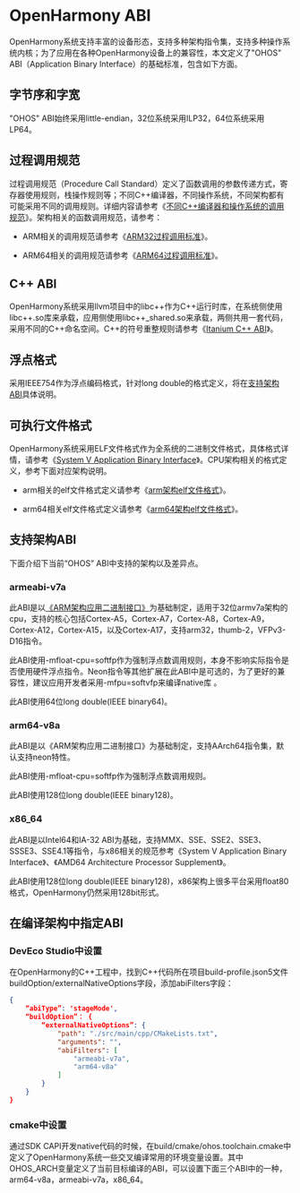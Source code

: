 # OpenHarmony ABI

<!--RP1-->
OpenHarmony系统支持丰富的设备形态，支持多种架构指令集，支持多种操作系统内核；为了应用在各种OpenHarmony设备上的兼容性，本文定义了"OHOS" ABI（Application Binary Interface）的基础标准，包含如下方面。
<!--RP1End-->
## 字节序和字宽

"OHOS" ABI始终采用little-endian，32位系统采用ILP32，64位系统采用LP64。

## 过程调用规范

过程调用规范（Procedure Call Standard）定义了函数调用的参数传递方式，寄存器使用规则，栈操作规则等；不同C++编译器，不同操作系统，不同架构都有可能采用不同的调用规则。详细内容请参考《[不同C++编译器和操作系统的调用规范](https://www.agner.org/optimize/calling_conventions.pdf)》。架构相关的函数调用规范，请参考：

- ARM相关的调用规范请参考《[ARM32过程调用标准](https://github.com/ARM-software/abi-aa/tree/main/aapcs32)》。

- ARM64相关的调用规范请参考《[ARM64过程调用标准](https://github.com/ARM-software/abi-aa/tree/main/aapcs64)》。

## C++ ABI

OpenHarmony系统采用llvm项目中的libc++作为C++运行时库，在系统侧使用libc++.so库来承载，应用侧使用libc++_shared.so来承载，两侧共用一套代码，采用不同的C++命名空间。C++的符号重整规则请参考《[Itanium C++ ABI](https://itanium-cxx-abi.github.io/cxx-abi/)》。

## 浮点格式

采用IEEE754作为浮点编码格式，针对long double的格式定义，将在[支持架构ABI](#支持架构abi)具体说明。

## 可执行文件格式

OpenHarmony系统采用ELF文件格式作为全系统的二进制文件格式，具体格式详情，请参考《[System V Application Binary Interface](https://refspecs.linuxfoundation.org/elf/gabi4+/contents.html)》。CPU架构相关的格式定义，参考下面对应架构说明。

- arm相关的elf文件格式定义请参考《[arm架构elf文件格式](https://github.com/ARM-software/abi-aa/tree/main/aaelf32)》。

- arm64相关elf文件格式定义请参考《[arm64架构elf文件格式](https://github.com/ARM-software/abi-aa/tree/main/aaelf64)》。

## 支持架构ABI

下面介绍下当前“OHOS” ABI中支持的架构以及差异点。


### armeabi-v7a

此ABI是以[《ARM架构应用二进制接口》](https://developer.arm.com/Architectures/ABI)为基础制定，适用于32位armv7a架构的cpu，支持的核心包括Cortex-A5，Cortex-A7，Cortex-A8，Cortex-A9，Cortex-A12，Cortex-A15，以及Cortex-A17，支持arm32，thumb-2，VFPv3-D16指令。

此ABI使用-mfloat-cpu=softfp作为强制浮点数调用规则，本身不影响实际指令是否使用硬件浮点指令。Neon指令等其他扩展在此ABI中是可选的，为了更好的兼容性，建议应用开发者采用-mfpu=softvfp来编译native库 。

此ABI使用64位long double(IEEE binary64)。
<!--RP2--><!--RP2End-->

### arm64-v8a

此ABI是以《ARM架构应用二进制接口》为基础制定，支持AArch64指令集，默认支持neon特性。

此ABI使用-mfloat-cpu=softfp作为强制浮点数调用规则。

此ABI使用128位long double(IEEE binary128)。

### x86_64

此ABI是以Intel64和IA-32 ABI为基础，支持MMX、SSE、SSE2、SSE3、SSSE3、SSE4.1等指令，与x86相关的规范参考《System V Application Binary Interface》、《AMD64 Architecture Processor Supplement》。

此ABI使用128位long double(IEEE binary128)，x86架构上很多平台采用float80格式，OpenHarmony仍然采用128bit形式。

## 在编译架构中指定ABI

### DevEco Studio中设置

在OpenHarmony的C++工程中，找到C++代码所在项目build-profile.json5文件buildOption/externalNativeOptions字段，添加abiFilters字段：

```json
{
    “abiType”: 'stageMode',
    “buildOption”： {
        “externalNativeOptions”: {
            "path": "./src/main/cpp/CMakeLists.txt",
            "arguments": "",
            "abiFilters": [
                "armeabi-v7a",
                "arm64-v8a"
            ]
        }
    }
}
```

### cmake中设置

通过SDK CAPI开发native代码的时候，在build/cmake/ohos.toolchain.cmake中定义了OpenHarmony系统一些交叉编译常用的环境变量设置。其中OHOS_ARCH变量定义了当前目标编译的ABI，可以设置下面三个ABI中的一种，arm64-v8a，armeabi-v7a，x86_64。
